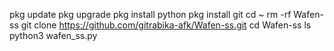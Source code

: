 pkg update
pkg upgrade
pkg install python
pkg install git
cd ~
rm -rf Wafen-ss
git clone https://github.com/gitrabika-afk/Wafen-ss.git
cd Wafen-ss
ls
python3 wafen_ss.py